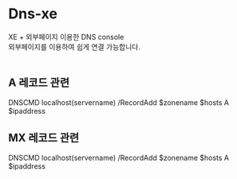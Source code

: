 # Dns-xe
XE + 외부페이지 이용한 DNS console<br>
외부페이지를 이용하여 쉽게 연결 가능합니다.<br>
<br>
## A 레코드 관련
DNSCMD localhost(servername) /RecordAdd $zonename $hosts A $ipaddress
<br>
## MX 레코드 관련
DNSCMD localhost(servername) /RecordAdd $zonename $hosts A $ipaddress
